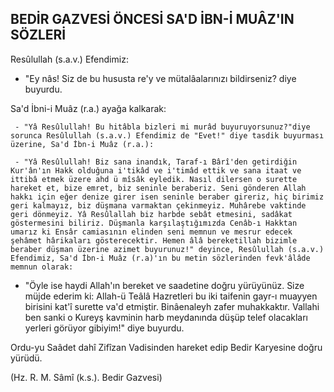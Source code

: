 ## BEDİR GAZVESİ ÖNCESİ SA'D İBN-İ MUÂZ'IN SÖZLERİ

Resûlullah (s.a.v.) Efendimiz:

- "Ey nâs! Siz de bu hususta re'y ve mütalâalarınızı bildirseniz? diye buyurdu.

Sa'd İbni-i Muâz (r.a.) ayağa kalkarak:

     - "Yâ Resûlullah! Bu hitâbla bizleri mi murâd buyuruyorsu­nuz?"diye sorunca Resûlullah (s.a.v.) Efendimiz de "Evet!" diye tasdik buyurması üzerine, Sa'd İbn-i Muâz (r.a.):

     - "Yâ Resûlullah! Biz sana inandık, Taraf-ı Bârî'den getirdi­ğin Kur'ân'ın Hakk olduğuna i'tikâd ve i'timâd ettik ve sana itaat ve ittibâ etmek üzere ahd ü mîsâk eyledik. Nasıl dilersen o surette hareket et, bize emret, biz seninle beraberiz. Seni gönderen Allah hakkı için eğer denize girer isen seninle beraber gireriz, hiç birimiz geri kalmayız, biz düşmana varmaktan çekinmeyiz. Muhârebe vak­tinde geri dönmeyiz. Yâ Resûlallah biz harbde sebât etmesini, sadâkat göstermesini biliriz. Düşmanla karşılaştığımızda Cenâb-ı Hakktan umarız ki Ensâr camiasının elinden seni memnun ve mesrur edecek şehâmet hârikaları gösterecektir. Hemen âlâ bereketillah bizimle beraber düşman üzerine azimet buyurunuz!" de­yince, Resûlullah (s.a.v.) Efendimiz, Sa'd İbn-i Muâz (r.a)'ın bu metin sözlerinden fevk'âlâde memnun olarak:

- "Öyle ise haydi Allah'ın bereket ve saadetine doğru yürüyü­nüz. Size müjde ederim ki: Allah-ü Teâlâ Hazretleri bu iki taifenin gayr-ı muayyen birisini kat'î surette va'd etmiştir. Binâenaleyh za­fer muhakkaktır. Vallahi ben sanki o Kureyş kavminin harb mey­danında düşüp telef olacakları yerleri görüyor gibiyim!" diye buyurdu.

Ordu-yu Saâdet dahî Zifîzan Vadisinden hareket edip Bedir Karyesine doğru yürüdü.

(Hz. R. M. Sâmî (k.s.). Bedir Gazvesi)
